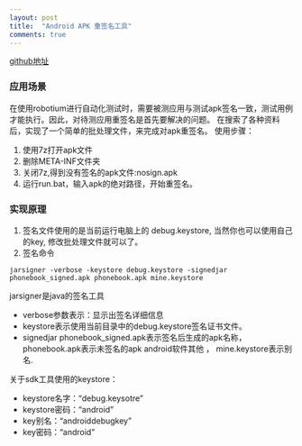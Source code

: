 ```yaml
---
layout: post
title:  "Android APK 重签名工具"
comments: true
---
```


[github地址](https://github.com/dailey007/WindowsBatUtils.git)

### 应用场景
在使用robotium进行自动化测试时，需要被测应用与测试apk签名一致，测试用例才能执行。因此，对待测应用重签名是首先要解决的问题。
在搜索了各种资料后，实现了一个简单的批处理文件，来完成对apk重签名。
使用步骤：

1. 使用7z打开apk文件
2. 删除META-INF文件夹
3. 关闭7z,得到没有签名的apk文件:nosign.apk
4. 运行run.bat，输入apk的绝对路径，开始重签名。

### 实现原理
1. 签名文件使用的是当前运行电脑上的 debug.keystore, 当然你也可以使用自己的key, 修改批处理文件就可以了。
2. 签名命令

```
jarsigner -verbose -keystore debug.keystore -signedjar phonebook_signed.apk phonebook.apk mine.keystore
```

jarsigner是java的签名工具

- verbose参数表示：显示出签名详细信息
- keystore表示使用当前目录中的debug.keystore签名证书文件。
- signedjar phonebook_signed.apk表示签名后生成的apk名称，phonebook.apk表示未签名的apk android软件其他 ， mine.keystore表示别名.

关于sdk工具使用的keystore：

- keystore名字：“debug.keysotre”
- keystore密码：“android”
- key别名：“androiddebugkey”
- key密码：“android”
